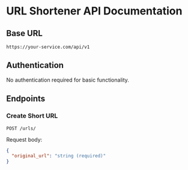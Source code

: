 # URL Shortener API Documentation

## Base URL
`https://your-service.com/api/v1`

## Authentication
No authentication required for basic functionality.

## Endpoints

### Create Short URL
`POST /urls/`

Request body:
```json
{
  "original_url": "string (required)"
}
